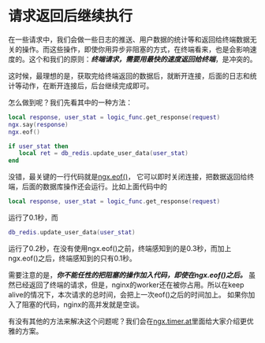 # 请求返回后继续执行

在一些请求中，我们会做一些日志的推送、用户数据的统计等和返回给终端数据无关的操作。而这些操作，即使你用异步非阻塞的方式，在终端看来，也是会影响速度的。这个和我们的原则：***终端请求，需要用最快的速度返回给终端***，是冲突的。

这时候，最理想的是，获取完给终端返回的数据后，就断开连接，后面的日志和统计等动作，在断开连接后，后台继续完成即可。

怎么做到呢？我们先看其中的一种方法：

```lua
local response, user_stat = logic_func.get_response(request)
ngx.say(response)
ngx.eof()

if user_stat then
   local ret = db_redis.update_user_data(user_stat)
end
```
没错，最关键的一行代码就是[ngx.eof()](https://github.com/openresty/lua-nginx-module#ngxeof)， 它可以即时关闭连接，把数据返回给终端，后面的数据库操作还会运行。比如上面代码中的
```lua
local response, user_stat = logic_func.get_response(request)
```
运行了0.1秒，而
```lua
db_redis.update_user_data(user_stat)
```
运行了0.2秒，在没有使用ngx.eof()之前，终端感知到的是0.3秒，而加上ngx.eof()之后，终端感知到的只有0.1秒。

需要注意的是，***你不能任性的把阻塞的操作加入代码，即使在ngx.eof()之后。*** 虽然已经返回了终端的请求，但是，nginx的worker还在被你占用。所以在keep alive的情况下，本次请求的总时间，会把上一次eof()之后的时间加上。
如果你加入了阻塞的代码，nginx的高并发就是空谈。

有没有其他的方法来解决这个问题呢？我们会在[ngx.timer.at](../ngx_lua/timer.md)里面给大家介绍更优雅的方案。
